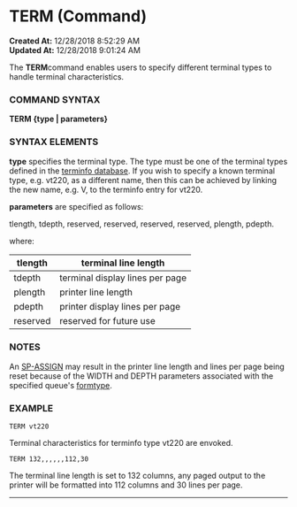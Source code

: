 # TERM (Command)

**Created At:** 12/28/2018 8:52:29 AM  
**Updated At:** 12/28/2018 9:01:24 AM  


The **TERM**command enables users to specify different terminal types to handle terminal characteristics.



### COMMAND SYNTAX

**TERM {type | parameters}**



### SYNTAX ELEMENTS

**type** specifies the terminal type. The type must be one of the terminal types defined in the [terminfo database](https://www.jbase.com/r99/knowledgebase/howto/general/common/CreateTerminfo/index.htm). If you wish to specify a known terminal type, e.g. vt220, as a different name, then this can be achieved by linking the new name, e.g. V, to the terminfo entry for vt220.

**parameters** are specified as follows:

tlength, tdepth, reserved, reserved, reserved, reserved, plength, pdepth.

where:


| tlength<br> | terminal line length<br> |
| --- | --- |
| tdepth<br> | terminal display lines per page<br> |
| plength<br> | printer line length<br> |
| pdepth<br> | printer display lines per page<br> |
| reserved<br> | reserved for future use<br> |




### NOTES

An [SP-ASSIGN](306225-sp-assign) may result in the printer line length and lines per page being reset because of the WIDTH and DEPTH parameters associated with the specified queue's [formtype](306290-sp-type).



### EXAMPLE

```
TERM vt220
```

Terminal characteristics for terminfo type vt220 are envoked.



```
TERM 132,,,,,,112,30
```

The terminal line length is set to 132 columns, any paged output to the printer will be formatted into 112 columns and 30 lines per page.

* * *
